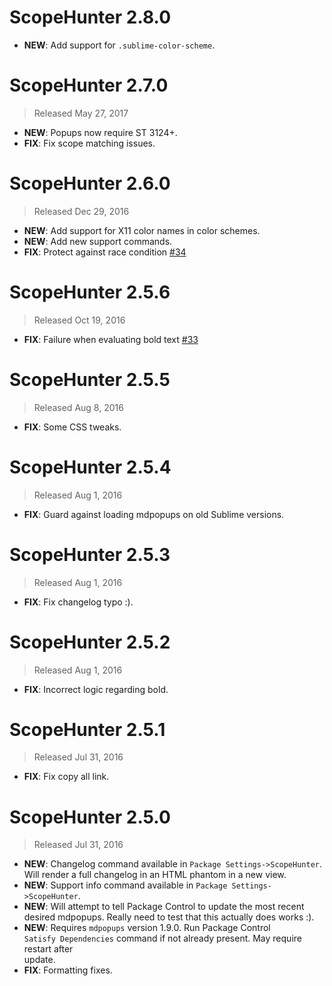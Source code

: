 # ScopeHunter 2.8.0

- **NEW**: Add support for `.sublime-color-scheme`.

# ScopeHunter 2.7.0

> Released May 27, 2017

- **NEW**: Popups now require ST 3124+.
- **FIX**: Fix scope matching issues.

# ScopeHunter 2.6.0

> Released Dec 29, 2016

- **NEW**: Add support for X11 color names in color schemes.
- **NEW**: Add new support commands.
- **FIX**: Protect against race condition [#34](https://github.com/facelessuser/ScopeHunter/issues/34)

# ScopeHunter 2.5.6

> Released Oct 19, 2016

- **FIX**: Failure when evaluating bold text [#33](https://github.com/facelessuser/ScopeHunter/pull/33)

# ScopeHunter 2.5.5

> Released Aug 8, 2016

- **FIX**: Some CSS tweaks.

# ScopeHunter 2.5.4

> Released Aug 1, 2016

- **FIX**: Guard against loading mdpopups on old Sublime versions.

# ScopeHunter 2.5.3

> Released Aug 1, 2016

- **FIX**: Fix changelog typo :).

# ScopeHunter 2.5.2

> Released Aug 1, 2016

- **FIX**: Incorrect logic regarding bold.

# ScopeHunter 2.5.1

> Released Jul 31, 2016

- **FIX**: Fix copy all link.

# ScopeHunter 2.5.0

> Released Jul 31, 2016

- **NEW**: Changelog command available in `Package Settings->ScopeHunter`.  
Will render a full changelog in an HTML phantom in a new view.
- **NEW**: Support info command available in `Package Settings->ScopeHunter`.
- **NEW**: Will attempt to tell Package Control to update the most recent  
desired mdpopups.  Really need to test that this actually does works :).
- **NEW**: Requires `mdpopups` version 1.9.0.  Run Package Control  
`Satisfy Dependencies` command if not already present. May require restart after  
update.
- **FIX**: Formatting fixes.
